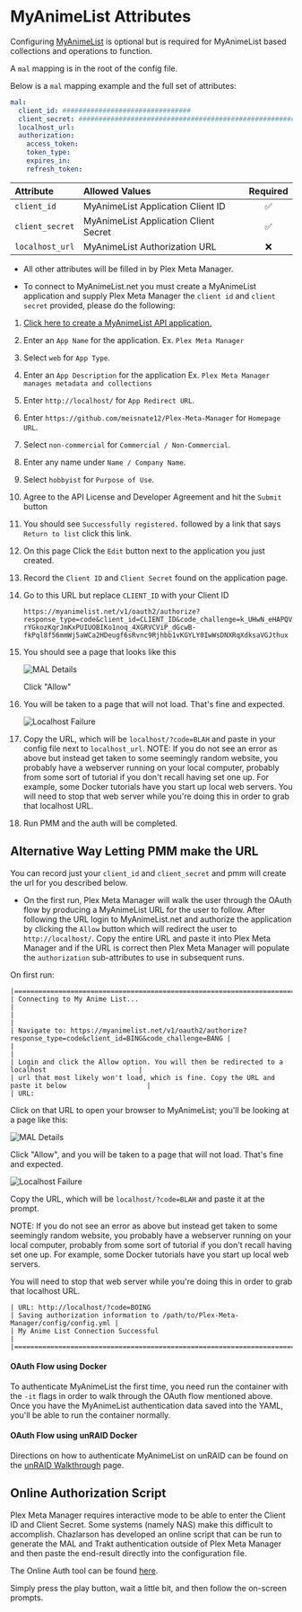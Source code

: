 # MyAnimeList Attributes

Configuring [MyAnimeList](https://myanimelist.net/) is optional but is required for MyAnimeList based collections and operations to function.

A `mal` mapping is in the root of the config file.

Below is a `mal` mapping example and the full set of attributes:
```yaml
mal:
  client_id: ################################
  client_secret: ################################################################
  localhost_url: 
  authorization:
    access_token:
    token_type:
    expires_in:
    refresh_token:
```

| Attribute       | Allowed Values                        | Required |
|:----------------|:--------------------------------------|:--------:|
| `client_id`     | MyAnimeList Application Client ID     | &#9989;  |
| `client_secret` | MyAnimeList Application Client Secret | &#9989;  |
| `localhost_url` | MyAnimeList Authorization URL         | &#10060; |

* All other attributes will be filled in by Plex Meta Manager.

* To connect to MyAnimeList.net you must create a MyAnimeList application and supply Plex Meta Manager the `client id` and `client secret` provided, please do the following:
1. [Click here to create a MyAnimeList API application.](https://myanimelist.net/apiconfig/create)
2. Enter an `App Name` for the application. Ex. `Plex Meta Manager`
3. Select `web` for `App Type`.
4. Enter an `App Description` for the application Ex. `Plex Meta Manager manages metadata and collections`
5. Enter `http://localhost/` for `App Redirect URL`.
6. Enter `https://github.com/meisnate12/Plex-Meta-Manager` for `Homepage URL`.
7. Select `non-commercial` for `Commercial / Non-Commercial`.
8. Enter any name under `Name / Company Name`.
9. Select `hobbyist` for `Purpose of Use`.
10. Agree to the API License and Developer Agreement and hit the `Submit` button
11. You should see `Successfully registered.` followed by a link that says `Return to list` click this link.
12. On this page Click the `Edit` button next to the application you just created.
13. Record the `Client ID` and `Client Secret` found on the application page.
14. Go to this URL but replace `CLIENT_ID` with your Client ID 
    ```
    https://myanimelist.net/v1/oauth2/authorize?response_type=code&client_id=CLIENT_ID&code_challenge=k_UHwN_eHAPQVXiceC-rYGkozKqrJmKxPUIUOBIKo1noq_4XGRVCViP_dGcwB-fkPql8f56mmWj5aWCa2HDeugf6sRvnc9Rjhbb1vKGYLY0IwWsDNXRqXdksaVGJthux
    ```
15. You should see a page that looks like this 

    ![MAL Details](mal.png)

    Click "Allow"
16. You will be taken to a page that will not load. That's fine and expected.

    ![Localhost Failure](localhost-fail.png)

17. Copy the URL, which will be `localhost/?code=BLAH` and paste in your config file next to `localhost_url`.
    NOTE: If you do not see an error as above but instead get taken to some seemingly random website, you probably have a webserver running on your local computer, probably from some sort of tutorial if you don't recall having set one up.  For example, some Docker tutorials have you start up local web servers.
    You will need to stop that web server while you're doing this in order to grab that localhost URL.
18. Run PMM and the auth will be completed.

## Alternative Way Letting PMM make the URL

You can record just your `client_id` and `client_secret` and pmm will create the url for you described below.

* On the first run, Plex Meta Manager will walk the user through the OAuth flow by producing a MyAnimeList URL for the user to follow. After following the URL login to MyAnimeList.net and authorize the application by clicking the `Allow` button which will redirect the user to `http://localhost/`. Copy the entire URL and paste it into Plex Meta Manager and if the URL is correct then Plex Meta Manager will populate the `authorization` sub-attributes to use in subsequent runs.

On first run:
```
|====================================================================================================|
| Connecting to My Anime List...                                                                     |
|                                                                                                    |
| Navigate to: https://myanimelist.net/v1/oauth2/authorize?response_type=code&client_id=BING&code_challenge=BANG |
|                                                                                                    |
| Login and click the Allow option. You will then be redirected to a localhost                       |
| url that most likely won't load, which is fine. Copy the URL and paste it below                    |
| URL:

```

Click on that URL to open your browser to MyAnimeList; you'll be looking at a page like this:

![MAL Details](mal.png)

Click "Allow", and you will be taken to a page that will not load.  That's fine and expected.

![Localhost Failure](localhost-fail.png)

Copy the URL, which will be `localhost/?code=BLAH` and paste it at the prompt.

NOTE: If you do not see an error as above but instead get taken to some seemingly random website, you probably have a webserver running on your local computer, probably from some sort of tutorial if you don't recall having set one up.  For example, some Docker tutorials have you start up local web servers.

You will need to stop that web server while you're doing this in order to grab that localhost URL.

```
| URL: http://localhost/?code=BOING
| Saving authorization information to /path/to/Plex-Meta-Manager/config/config.yml |
| My Anime List Connection Successful                                                                |
|====================================================================================================|

```

<h4>OAuth Flow using Docker</h4>

To authenticate MyAnimeList the first time, you need run the container with the `-it` flags in order to walk through the OAuth flow mentioned above. Once you have the MyAnimeList authentication data saved into the YAML, you'll be able to run the container normally.

<h4>OAuth Flow using unRAID Docker</h4>

Directions on how to authenticate MyAnimeList on unRAID can be found on the [unRAID Walkthrough](../pmm/essentials/instsall//guides/unraid/#advanced-installation-authenticating-trakt-or-myanimelist) page.

## Online Authorization Script

Plex Meta Manager requires interactive mode to be able to enter the Client ID and Client Secret. Some systems (namely NAS) make this difficult to accomplish. Chazlarson has developed an online script that can be run to generate the MAL and Trakt authentication outside of Plex Meta Manager and then paste the end-result directly into the configuration file.

The Online Auth tool can be found [here](https://replit.com/@chazlarson/MALAuth).

Simply press the play button, wait a little bit, and then follow the on-screen prompts.